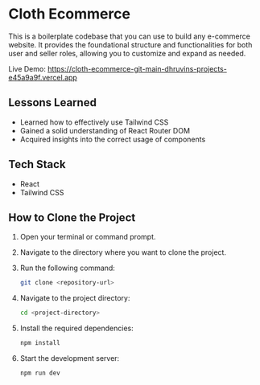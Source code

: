 
# Cloth Ecommerce

This is a boilerplate codebase that you can use to build any e-commerce website. It provides the foundational structure and functionalities for both user and seller roles, allowing you to customize and expand as needed.

Live Demo: https://cloth-ecommerce-git-main-dhruvins-projects-e45a9a9f.vercel.app


## Lessons Learned

- Learned how to effectively use Tailwind CSS
- Gained a solid understanding of React Router DOM
- Acquired insights into the correct usage of components


## Tech Stack
- React
- Tailwind CSS

## How to Clone the Project

1. Open your terminal or command prompt.
2. Navigate to the directory where you want to clone the project.
3. Run the following command:

   ```bash
   git clone <repository-url>
   ```

4. Navigate to the project directory:

   ```bash
   cd <project-directory>
   ```

5. Install the required dependencies:

   ```bash
   npm install
   ```

6. Start the development server:

   ```bash
   npm run dev
   ```
